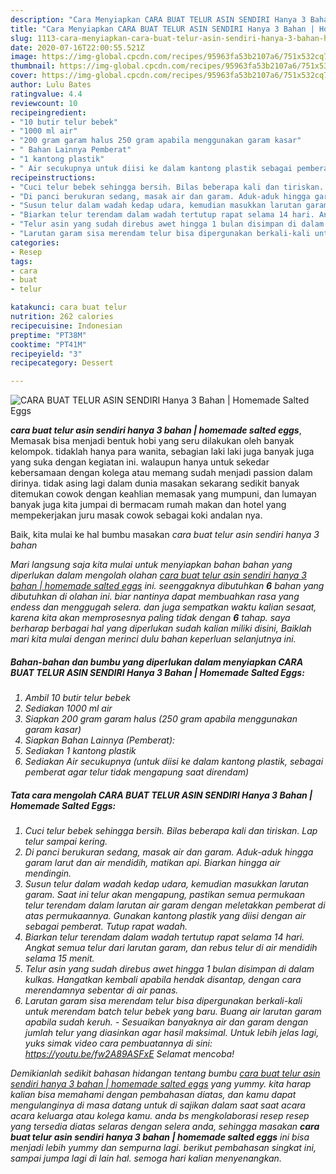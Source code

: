 ```yaml
---
description: "Cara Menyiapkan CARA BUAT TELUR ASIN SENDIRI Hanya 3 Bahan | Homemade Salted Eggs yang nikmat"
title: "Cara Menyiapkan CARA BUAT TELUR ASIN SENDIRI Hanya 3 Bahan | Homemade Salted Eggs yang nikmat"
slug: 1113-cara-menyiapkan-cara-buat-telur-asin-sendiri-hanya-3-bahan-homemade-salted-eggs-yang-nikmat
date: 2020-07-16T22:00:55.521Z
image: https://img-global.cpcdn.com/recipes/95963fa53b2107a6/751x532cq70/cara-buat-telur-asin-sendiri-hanya-3-bahan-homemade-salted-eggs-foto-resep-utama.jpg
thumbnail: https://img-global.cpcdn.com/recipes/95963fa53b2107a6/751x532cq70/cara-buat-telur-asin-sendiri-hanya-3-bahan-homemade-salted-eggs-foto-resep-utama.jpg
cover: https://img-global.cpcdn.com/recipes/95963fa53b2107a6/751x532cq70/cara-buat-telur-asin-sendiri-hanya-3-bahan-homemade-salted-eggs-foto-resep-utama.jpg
author: Lulu Bates
ratingvalue: 4.4
reviewcount: 10
recipeingredient:
- "10 butir telur bebek"
- "1000 ml air"
- "200 gram garam halus 250 gram apabila menggunakan garam kasar"
- " Bahan Lainnya Pemberat"
- "1 kantong plastik"
- " Air secukupnya untuk diisi ke dalam kantong plastik sebagai pemberat agar telur tidak mengapung saat direndam"
recipeinstructions:
- "Cuci telur bebek sehingga bersih. Bilas beberapa kali dan tiriskan. Lap telur sampai kering."
- "Di panci berukuran sedang, masak air dan garam. Aduk-aduk hingga garam larut dan air mendidih, matikan api. Biarkan hingga air mendingin."
- "Susun telur dalam wadah kedap udara, kemudian masukkan larutan garam. Saat ini telur akan mengapung, pastikan semua permukaan telur terendam dalam larutan air garam dengan meletakkan pemberat di atas permukaannya. Gunakan kantong plastik yang diisi dengan air sebagai pemberat. Tutup rapat wadah."
- "Biarkan telur terendam dalam wadah tertutup rapat selama 14 hari. Angkat semua telur dari larutan garam, dan rebus telur di air mendidih selama 15 menit."
- "Telur asin yang sudah direbus awet hingga 1 bulan disimpan di dalam kulkas. Hangatkan kembali apabila hendak disantap, dengan cara merendamnya sebentar di air panas."
- "Larutan garam sisa merendam telur bisa dipergunakan berkali-kali untuk merendam batch telur bebek yang baru. Buang air larutan garam apabila sudah keruh. Sesuaikan banyaknya air dan garam dengan jumlah telur yang diasinkan agar hasil maksimal. Untuk lebih jelas lagi, yuks simak video cara pembuatannya di sini: https://youtu.be/fw2A89ASFxE Selamat mencoba!"
categories:
- Resep
tags:
- cara
- buat
- telur

katakunci: cara buat telur 
nutrition: 262 calories
recipecuisine: Indonesian
preptime: "PT38M"
cooktime: "PT41M"
recipeyield: "3"
recipecategory: Dessert

---
```



![CARA BUAT TELUR ASIN SENDIRI Hanya 3 Bahan | Homemade Salted Eggs](https://img-global.cpcdn.com/recipes/95963fa53b2107a6/751x532cq70/cara-buat-telur-asin-sendiri-hanya-3-bahan-homemade-salted-eggs-foto-resep-utama.jpg)

<b><i>cara buat telur asin sendiri hanya 3 bahan | homemade salted eggs</i></b>, Memasak bisa menjadi bentuk hobi yang seru dilakukan oleh banyak kelompok. tidaklah hanya para wanita, sebagian laki laki juga banyak juga yang suka dengan kegiatan ini. walaupun hanya untuk sekedar kebersamaan dengan kolega atau memang sudah menjadi passion dalam dirinya. tidak asing lagi dalam dunia masakan sekarang sedikit banyak ditemukan cowok dengan keahlian memasak yang mumpuni, dan lumayan banyak juga kita jumpai di bermacam rumah makan dan hotel yang mempekerjakan juru masak cowok sebagai koki andalan nya.

Baik, kita mulai ke hal bumbu masakan <i>cara buat telur asin sendiri hanya 3 bahan 

Mari langsung saja kita mulai untuk menyiapkan bahan bahan yang diperlukan dalam mengolah olahan <u><i>cara buat telur asin sendiri hanya 3 bahan | homemade salted eggs</i></u> ini. seenggaknya dibutuhkan <b>6</b> bahan yang dibutuhkan di olahan ini. biar nantinya dapat membuahkan rasa yang endess dan menggugah selera. dan juga sempatkan waktu kalian sesaat, karena kita akan memprosesnya paling tidak dengan <b>6</b> tahap. saya berharap berbagai hal yang diperlukan sudah kalian miliki disini, Baiklah mari kita mulai dengan merinci dulu bahan keperluan selanjutnya ini.

<!--inarticleads1-->

##### Bahan-bahan dan bumbu yang diperlukan dalam menyiapkan CARA BUAT TELUR ASIN SENDIRI Hanya 3 Bahan | Homemade Salted Eggs:

1. Ambil 10 butir telur bebek
1. Sediakan 1000 ml air
1. Siapkan 200 gram garam halus (250 gram apabila menggunakan garam kasar)
1. Siapkan  Bahan Lainnya (Pemberat):
1. Sediakan 1 kantong plastik
1. Sediakan  Air secukupnya (untuk diisi ke dalam kantong plastik, sebagai pemberat agar telur tidak mengapung saat direndam)




<!--inarticleads2-->

##### Tata cara mengolah CARA BUAT TELUR ASIN SENDIRI Hanya 3 Bahan | Homemade Salted Eggs:

1. Cuci telur bebek sehingga bersih. Bilas beberapa kali dan tiriskan. Lap telur sampai kering.
1. Di panci berukuran sedang, masak air dan garam. Aduk-aduk hingga garam larut dan air mendidih, matikan api. Biarkan hingga air mendingin.
1. Susun telur dalam wadah kedap udara, kemudian masukkan larutan garam. Saat ini telur akan mengapung, pastikan semua permukaan telur terendam dalam larutan air garam dengan meletakkan pemberat di atas permukaannya. Gunakan kantong plastik yang diisi dengan air sebagai pemberat. Tutup rapat wadah.
1. Biarkan telur terendam dalam wadah tertutup rapat selama 14 hari. Angkat semua telur dari larutan garam, dan rebus telur di air mendidih selama 15 menit.
1. Telur asin yang sudah direbus awet hingga 1 bulan disimpan di dalam kulkas. Hangatkan kembali apabila hendak disantap, dengan cara merendamnya sebentar di air panas.
1. Larutan garam sisa merendam telur bisa dipergunakan berkali-kali untuk merendam batch telur bebek yang baru. Buang air larutan garam apabila sudah keruh. - Sesuaikan banyaknya air dan garam dengan jumlah telur yang diasinkan agar hasil maksimal. Untuk lebih jelas lagi, yuks simak video cara pembuatannya di sini: https://youtu.be/fw2A89ASFxE Selamat mencoba!




Demikianlah sedikit bahasan hidangan tentang bumbu <u>cara buat telur asin sendiri hanya 3 bahan | homemade salted eggs</u> yang yummy. kita harap kalian bisa memahami dengan pembahasan diatas, dan kamu dapat mengulanginya di masa datang untuk di sajikan dalam saat saat acara acara keluarga atau kolega kamu. anda bs mengkolaborasi resep resep yang tersedia diatas selaras dengan selera anda, sehingga masakan <b>cara buat telur asin sendiri hanya 3 bahan | homemade salted eggs</b> ini bisa menjadi lebih yummy dan sempurna lagi. berikut pembahasan singkat ini, sampai jumpa lagi di lain hal. semoga hari kalian menyenangkan.
